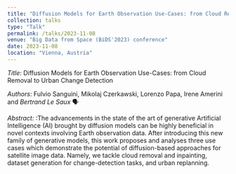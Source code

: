 ```yaml
---
title: "Diffusion Models for Earth Observation Use-Cases: from Cloud Removal to Urban Change Detection"
collection: talks
type: "Talk"
permalink: /talks/2023-11-08
venue: "Big Data from Space (BiDS'2023) conference"
date: 2023-11-08
location: "Vienna, Austria"
---
```


_Title_: Diffusion Models for Earth Observation Use-Cases: from Cloud Removal to Urban Change Detection

_Authors_: Fulvio Sanguini, Mikolaj Czerkawski, Lorenzo Papa, Irene Amerini and *Bertrand Le Saux* 🗣

_Abstract:_ :The advancements in the state of the art of generative Artificial Intelligence (AI) brought by diffusion models can be highly beneficial in novel contexts involving Earth observation data. After introducing this new family of generative models, this work proposes and analyses three use cases which demonstrate the potential of diffusion-based approaches for satellite image data. Namely, we tackle cloud removal and inpainting, dataset generation for change-detection tasks, and urban replanning.

